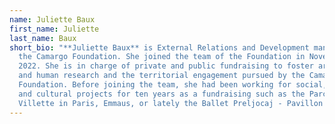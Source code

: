 ```yaml
---
name: Juliette Baux
first_name: Juliette
last_name: Baux
short_bio: "**Juliette Baux** is External Relations and Development manager of
  the Camargo Foundation. She joined the team of the Foundation in November
  2022. She is in charge of private and public fundraising to foster artistic
  and human research and the territorial engagement pursued by the Camargo
  Foundation. Before joining the team, she had been working for social, artistic
  and cultural projects for ten years as a fundraising such as the Parc de la
  Villette in Paris, Emmaus, or lately the Ballet Preljocaj - Pavillon Noir."
---
```

